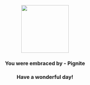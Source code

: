 <p align="center">
    <img src="https://raw.githubusercontent.com/PokeAPI/sprites/master/sprites/pokemon/499.png" width="150" height="150">
</p>
<h3 align="center">You were embraced by - <b>Pignite</b></h3>
<h3 align="center">Have a wonderful day!</h3>
